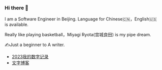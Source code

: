 ### Hi there 👋

I am a Software Engineer in Beijing. Language for Chinese🇨🇳，English🇺🇸 is available.

Really like playing basketball，Miyagi Ryota(宫城良田) is my pipe dream.

✍️Just a beginner to A writer.

* [2023我的数字记录](https://github.com/mengziin/2023)
* [文字博客](https://github.com/mengziin/gitblog)
